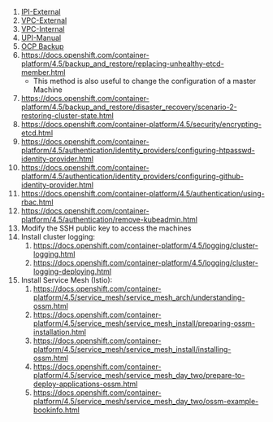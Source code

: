 1. [IPI-External](../install/IPI-External.md)
1. [VPC-External](../install/VPC-External.md)
1. [VPC-Internal](../install/VPC-Internal.md)
1. [UPI-Manual](../install/UPI-manual.md)
1. [OCP Backup](../install/backup-ocp.md)
1. https://docs.openshift.com/container-platform/4.5/backup_and_restore/replacing-unhealthy-etcd-member.html
   * This method is also useful to change the configuration of a master Machine
1. https://docs.openshift.com/container-platform/4.5/backup_and_restore/disaster_recovery/scenario-2-restoring-cluster-state.html
1. https://docs.openshift.com/container-platform/4.5/security/encrypting-etcd.html
1. https://docs.openshift.com/container-platform/4.5/authentication/identity_providers/configuring-htpasswd-identity-provider.html
1. https://docs.openshift.com/container-platform/4.5/authentication/identity_providers/configuring-github-identity-provider.html
1. https://docs.openshift.com/container-platform/4.5/authentication/using-rbac.html
1. https://docs.openshift.com/container-platform/4.5/authentication/remove-kubeadmin.html
1. Modify the SSH public key to access the machines
1. Install cluster logging:
   1. https://docs.openshift.com/container-platform/4.5/logging/cluster-logging.html
   1. https://docs.openshift.com/container-platform/4.5/logging/cluster-logging-deploying.html
1. Install Service Mesh (Istio):
   1. https://docs.openshift.com/container-platform/4.5/service_mesh/service_mesh_arch/understanding-ossm.html
   1. https://docs.openshift.com/container-platform/4.5/service_mesh/service_mesh_install/preparing-ossm-installation.html
   1. https://docs.openshift.com/container-platform/4.5/service_mesh/service_mesh_install/installing-ossm.html
   1. https://docs.openshift.com/container-platform/4.5/service_mesh/service_mesh_day_two/prepare-to-deploy-applications-ossm.html
   1. https://docs.openshift.com/container-platform/4.5/service_mesh/service_mesh_day_two/ossm-example-bookinfo.html
   

